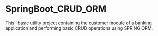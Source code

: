 # SpringBoot_CRUD_ORM
This i basic utility project containing the customer module of a banking application and performing basic CRUD operations using SPRING ORM.
